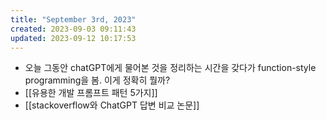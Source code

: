 ```yaml
---
title: "September 3rd, 2023"
created: 2023-09-03 09:11:43
updated: 2023-09-12 10:17:53
---
```

  * 오늘 그동안 chatGPT에게 물어본 것을 정리하는 시간을 갖다가 function-style programming을 봄. 이게 정확히 뭘까?
  * [[유용한 개발 프롬프트 패턴 5가지]]
  * [[stackoverflow와 ChatGPT 답변 비교 논문]]